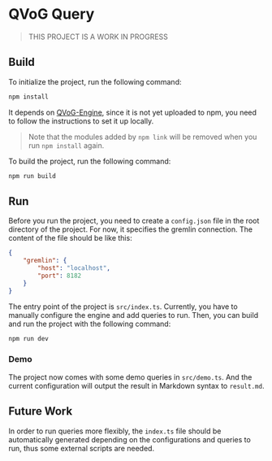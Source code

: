 # QVoG Query

> THIS PROJECT IS A WORK IN PROGRESS

## Build

To initialize the project, run the following command:

```bash
npm install
```

It depends on [QVoG-Engine](https://github.com/QVoG-BUAA/QVoG-Engine-TS), since it is not yet uploaded to npm, you need to follow the instructions to set it up locally.

> Note that the modules added by `npm link` will be removed when you run `npm install` again.

To build the project, run the following command:

```bash
npm run build
```

## Run

Before you run the project, you need to create a `config.json` file in the root directory of the project. For now, it specifies the gremlin connection. The content of the file should be like this:

```json
{
    "gremlin": {
        "host": "localhost",
        "port": 8182
    }
}
```

The entry point of the project is `src/index.ts`. Currently, you have to manually configure the engine and add queries to run. Then, you can build and run the project with the following command:

```bash
npm run dev
```

### Demo

The project now comes with some demo queries in `src/demo.ts`. And the current configuration will output the result in Markdown syntax to `result.md`.

## Future Work

In order to run queries more flexibly, the `index.ts` file should be automatically generated depending on the configurations and queries to run, thus some external scripts are needed.
